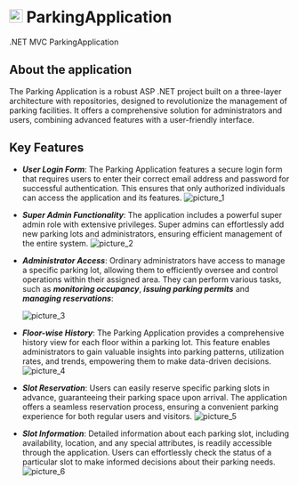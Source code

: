 # <img src="https://github.com/Gubochka/ParkingApplication/assets/115894256/ca1bdf59-b885-4ea1-8904-31995c4a468e" alt="ParkingFavico" width="24" height="24"> ParkingApplication 
.NET MVC ParkingApplication

## About the application
The Parking Application is a robust ASP .NET project built on a three-layer architecture with repositories, designed to revolutionize the management of parking facilities. It offers a comprehensive solution for administrators and users, combining advanced features with a user-friendly interface.

## Key Features
* ***User Login Form***: The Parking Application features a secure login form that requires users to enter their correct email address and password for successful authentication. This ensures that only authorized individuals can access the application and its features.
![picture_1](https://github.com/Gubochka/ParkingApplication/assets/115894256/eb031913-2164-4c00-ba4a-cb57b3771017)

* ***Super Admin Functionality***: The application includes a powerful super admin role with extensive privileges. Super admins can effortlessly add new parking lots and administrators, ensuring efficient management of the entire system.
![picture_2](https://github.com/Gubochka/ParkingApplication/assets/115894256/e2cf590b-afa5-4905-9335-2fd78c507eb3)

* ***Administrator Access***: Ordinary administrators have access to manage a specific parking lot, allowing them to efficiently oversee and control operations within their assigned area. They can perform various tasks, such as ***monitoring occupancy***, ***issuing parking permits*** and ***managing reservations***:

  ![picture_3](https://github.com/Gubochka/ParkingApplication/assets/115894256/9cd34fc0-70a9-4521-9086-a45394c609e7)

* ***Floor-wise History***: The Parking Application provides a comprehensive history view for each floor within a parking lot. This feature enables administrators to gain valuable insights into parking patterns, utilization rates, and trends, empowering them to make data-driven decisions.
![picture_4](https://github.com/Gubochka/ParkingApplication/assets/115894256/1f773c8a-77e5-42cc-8097-e32895d23acd)

* ***Slot Reservation***: Users can easily reserve specific parking slots in advance, guaranteeing their parking space upon arrival. The application offers a seamless reservation process, ensuring a convenient parking experience for both regular users and visitors.
![picture_5](https://github.com/Gubochka/ParkingApplication/assets/115894256/fa9243d2-115b-4230-aa2e-7fee95ed48c4)

* ***Slot Information***: Detailed information about each parking slot, including availability, location, and any special attributes, is readily accessible through the application. Users can effortlessly check the status of a particular slot to make informed decisions about their parking needs.
![picture_6](https://github.com/Gubochka/ParkingApplication/assets/115894256/2ccd63f7-25e1-4314-afe4-333a2baf3d05)
